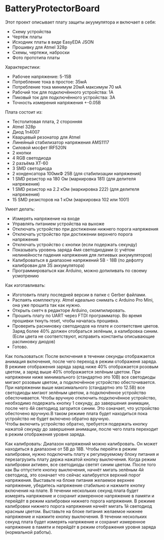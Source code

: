 # BatteryProtectorBoard
Этот проект описывает плату защиты акуумулятора и включает в себя: 
- Схему устройства
- Чертёж платы 
- Исходник платы в виде EasyEDA JSON
- Прошивку для Atmel 328p
- Схемы, чертежи, наброски
- Фото прототипа платы

Характеристики: 
- Рабочее напряжение: 5-15В
- Потребление тока в простое: 35мА
- Потребление тока минимум 20мА максимум 70 мА
- Рабочий ток для подключённого устройства: 1А
- Пиковый ток для подключённого устройства: 3А
- Точность измерения напряжения +-0.05В

Плата состоит из:
- Тестолитовая плата, 2 сторонняя
- Atmel 328p
- Диод 1n4007
- Кварцевый резонатор для Atmel
- Линейный стабилизатор напряжения AMS1117
- Силовой мосфет IRF520N
- 2 кнопки
- 4 RGB светодиода
- 2 разъёма XT-60
- 3 SMD светодиода
- 2 конденсатора 100мкФ 25В (для стабилизации напряжения)
- 1 SMD резистор на 180 Ом (маркировка 181) (для делителя напряжения)
- 1 SMD резистор на 2.2 кОм (маркировка 222) (для делителя напряжения)
- 15 SMD резисторов на 1 кОм (маркировка 102 или 1001)

Умеет делать:
- Измерять напряжение на входе
- Управлять питанием устройства на выхоже
- Отключать устройство при достижении нижнего порога напряжения
- Отключать устройство при достижении верхнего порога напряжения
- Отключать устройство с кнопки (если подержать секунду)
- Показывать уровень заряда 4мя светодиодами (с учётом нелинейности падения напряжения для литиевых аккумуляторов)
- Калиброваться в диапазоне напряжений 5В - 18В (по дефолту калиброван для 3S аккумулятора)
- Программироваться как Arduino, можно допиливать по своему усмотрению

Как изготавливать:
- Изготовить плату последней версии в папке с Gerber файлами.
- Распаять комплектуху. Atmel идеально снимать с Arduino Pro Mini, она уже прошита так как нужно.
- Открыть скетч в редакторе Arduino, скомпилировать.
- Прошить плату по UART через FTDI программатор. Во время прошивки ткнуть reset, чтобы началась прошивка.
- Проверить расниновку светодиодов на плате и соответствие цветов. Заряд более 40% должен отобраться зелёным, а калибровка синим.
(Если цвета не соответствуют, исправить константы описывающие распиновку диодов)
- Готово.

Как пользоваться:
После включения в течении секунды отображается анимация включения, после чего переход в режим отображеня заряда. 
В режиме отображения заряда заряд ниже 40% отображается розовым цветом, а заряд выше 40% отображается зелёным цветом.
При напряжении ниже минимального (стандартно это 10В) все светодиоды мигают розовым цветом, а подключённое устройство обесточивается.
При напряжении выше максимального (стандартно это 12.5В) все светодиоды мигают зелёным цветом, а подключённое устройство обесточивается.
Чтобы вручную отключить подключённое устройство, необходимо подержать кнопку 1 секунду, до завершения анимации, после чего 4й светодиод загорится синим. 
Это означает, что устройство обесточено вручную.В таком режиме плата будет находиться пока устройство не будет включено обратно вручную.  
Чтобы включить устройство обратно, требуется подержать кнопку нажатой секунду до завершения анимации, после чего плата переходит в режим отображения уровня заряда.

Как калибровать:
Диапазон напряжений можно калибровать. Он может находиться в диапазоне от 5В до 18В. 
Чтобы перейти в режим калибровки, нужно подключить плату к регулируемому блоку питания и перезагрузить плату держа нажатой кнопку выключения.
Когда режим калибровки активен, все светодиоды светят синим цветом. 
После того как Вы отпустите кнопку выключения, начнёт мигать зелёным 4й светодиод, это означает что сейчас калибруется верхний порог напряжения. 
Выставьте на блоке питания желаемое верхнее напряжение, убедитесь напряжение стабильно и нажмите кнопку включения на плате. 
В течении нескольких секунд плата будет измерять напряжение и сохранит измеренное напряжение в памяти и перейдёт в режим калибровки нижнего порога напряжения.
В режиме калибровки нижнего порога напряжения начнёт мигать 1й светодиод красным цветом. Выставьте на блоке питания желаемое нижнее напряжение и нажмите кнопку выключения. 
В течении нескольких секунд плата будет измерять напряжение и сохранит измеренное напряжение в памяти и перейдёт в режим отображения уровня заряда (нормальной работы).
